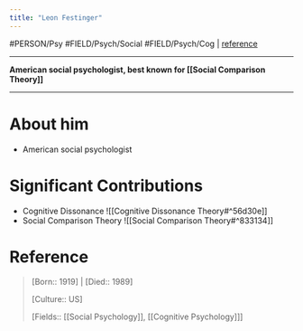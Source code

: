 ```yaml
---
title: "Leon Festinger"
---
```



#PERSON/Psy #FIELD/Psych/Social #FIELD/Psych/Cog | [reference](https://en.wikipedia.org/wiki/Leon_Festinger)

---
**American social psychologist, best known for [[Social Comparison Theory]]**

---

# About him

- American social psychologist

# Significant Contributions

- Cognitive Dissonance
![[Cognitive Dissonance Theory#^56d30e]]
- Social Comparison Theory
![[Social Comparison Theory#^833134]]

# Reference
 
> [Born:: 1919] | [Died:: 1989]
> 
> [Culture:: US]
> 
> [Fields:: [[Social Psychology]], [[Cognitive Psychology]]]